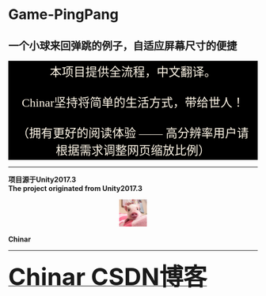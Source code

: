 # Game-PingPang
一个小球来回弹跳的例子，自适应屏幕尺寸的便捷
----------
<table><tr><td bgcolor= #000000>
<center><font face="微软雅黑" color=#FDF5E6 size=5>本项目提供全流程，中文翻译。<br><br>Chinar坚持将简单的生活方式，带给世人！<br><br>（拥有更好的阅读体验 —— 高分辨率用户请根据需求调整网页缩放比例）
</font>
</td></tr></table>

----------

**项目源于Unity2017.3**
**<br>The project originated from Unity2017.3**


<center>
<img src="https://github.com/ChinarG/TUTORIAL--Costume-Change/blob/master/zhutouChinar.jpg?raw=true" width="11%" height="11%" $ $ />
</center>

**Chinar**

----------

**[<font size=7> Chinar CSDN博客](http://www.chinar.fun "跳转到 Chinar 博客")**
